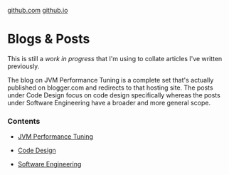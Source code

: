 [github.com](https://github.com/donnachaforde/donnachaforde.github.io) [github.io](https://donnachaforde.github.io)

# Blogs & Posts

This is still a _work in progress_ that I'm using to collate articles I've written previously. 


The blog on JVM Performance Tuning is a complete set that's actually published on blogger.com and redirects to that hosting site. 
The posts under Code Design focus on code design specifically whereas the posts under Software Engineering have a broader and more general scope. 



### Contents

* [JVM Performance Tuning](jvm-performance-tuning/README.md)

* [Code Design](code-design/README.md)

* [Software Engineering](software-engineering/README.md)



